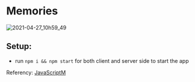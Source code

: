 # Memories

![2021-04-27_10h59_49](https://user-images.githubusercontent.com/49380593/116274192-0cd98d00-a748-11eb-8ad9-c682b98bfaf3.png)


## Setup:

- run ```npm i && npm start``` for both client and server side to start the app


Referency: <a href = "https://www.youtube.com/channel/UCmXmlB4-HJytD7wek0Uo97A">JavaScriptM</a>
